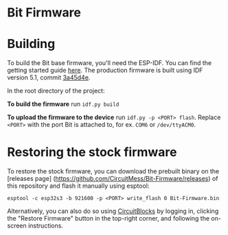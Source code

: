 # Bit Firmware

# Building
To build the Bit base firmware, you'll need the ESP-IDF. You can find the getting started 
guide [here](https://docs.espressif.com/projects/esp-idf/en/latest/esp32/get-started/). The 
production firmware is built using IDF version 5.1, commit [3a45d4e](https://github.com/espressif/esp-idf/tree/3a45d4e949a174e8829a2e4c86c421b030ceac5a).

In the root directory of the project:

**To build the firmware** run ```idf.py build```

**To upload the firmware to the device** run ```idf.py -p <PORT> flash```. Replace `<PORT>` with 
the port Bit is attached to, for ex. ```COM6``` or ```/dev/ttyACM0```.

# Restoring the stock firmware
To restore the stock firmware, you can download the prebuilt binary on the [releases page]
(https://github.com/CircuitMess/Bit-Firmware/releases) of this repository 
and flash it manually using esptool:
```shell
esptool -c esp32s3 -b 921600 -p <PORT> write_flash 0 Bit-Firmware.bin
```

Alternatively, you can also do so using [CircuitBlocks](https://code.circuitmess.com/) by 
logging in, clicking the "Restore Firmware" button in the top-right corner, and following the 
on-screen instructions. 